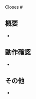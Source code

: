 Closes #

## 概要
<!-- このセクションでは、このPRの目的と概要を簡潔に説明。 -->
- 

## 動作確認
<!-- どのような動作確認を行ったのか？　結果はどうか？ -->
- 

## その他
<!-- レビュワーへの参考情報（実装上の懸念点や注意点などあれば記載） -->
- 